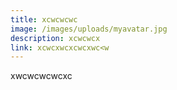 ```yaml
---
title: xcwcwcwc
image: /images/uploads/myavatar.jpg
description: xcwcwcx
link: xcwcxwcxcwcxwc<w
---
```

xwcwcwcwcxc